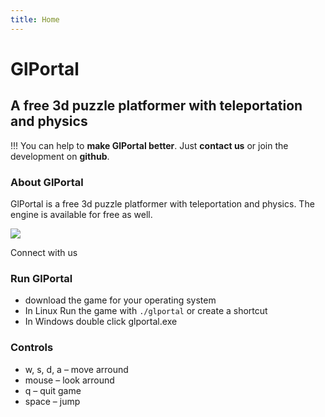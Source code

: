 ```yaml
---
title: Home
---
```


# GlPortal
## A free 3d puzzle platformer with teleportation and physics

!!! You can help to **make GlPortal better**. Just **contact us** or join the development on **github**.
### About GlPortal
GlPortal is a free 3d puzzle platformer with teleportation and physics. The engine is available for free as well.

<img src="http://glportal.de/glportal.gif">

Connect with us 
<a target="_blank" href="http://www.facebook.com/glportal" class="fa fa-facebook fa-2x">
</a>
<a target="_blank" href="https://github.com/GlPortal/glPortal" class="fa fa-github fa-2x">
</a>
<a target="_blank" href="https://twitter.com/glportal_game" class="fa fa-twitter fa-2x">
</a>
<a target="_blank" href="https://www.reddit.com/r/RadixEngine/" class="fa fa-reddit fa-2x">
</a>
### Run GlPortal
- download the game for your operating system
- In Linux Run the game with `./glportal` or create a shortcut
- In Windows double click glportal.exe

### Controls
- w, s, d, a – move arround
- mouse – look arround
- q – quit game
- space – jump

